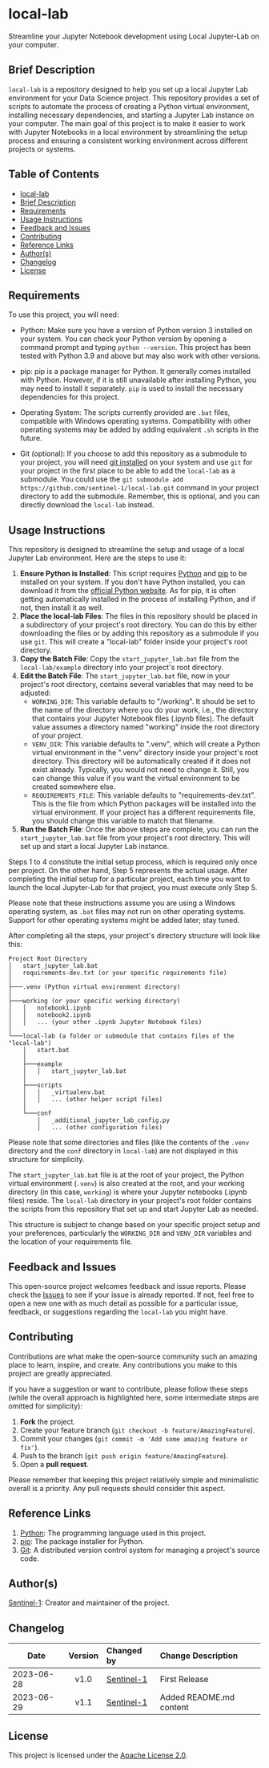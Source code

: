 # local-lab
Streamline your Jupyter Notebook development using Local Jupyter-Lab on your computer.


## Brief Description

`local-lab` is a repository designed to help you set up a local Jupyter Lab environment for your Data Science project. This repository provides a set of scripts to automate the process of creating a Python virtual environment, installing necessary dependencies, and starting a Jupyter Lab instance on your computer. The main goal of this project is to make it easier to work with Jupyter Notebooks in a local environment by streamlining the setup process and ensuring a consistent working environment across different projects or systems.


## Table of Contents
- [local-lab]
- [Brief Description](#brief-description)
- [Requirements](#requirements)
- [Usage Instructions](#usage-instructions)
- [Feedback and Issues](#feedback-and-issues)
- [Contributing](#contributing)
- [Reference Links](#reference-links)
- [Author(s)](#authors)
- [Changelog](#changelog)
- [License](#license)


## Requirements

To use this project, you will need:

- Python: Make sure you have a version of Python version 3 installed on your system. You can check your Python version by opening a command prompt and typing `python --version`. This project has been tested with Python 3.9 and above but may also work with other versions.

- pip: pip is a package manager for Python. It generally comes installed with Python. However, if it is still unavailable after installing Python, you may need to install it separately. `pip` is used to install the necessary dependencies for this project.

- Operating System: The scripts currently provided are `.bat` files, compatible with Windows operating systems. Compatibility with other operating systems may be added by adding equivalent `.sh` scripts in the future.

- Git (optional): If you choose to add this repository as a submodule to your project, you will need [git installed][Git] on your system and use `git` for your project in the first place to be able to add the `local-lab` as a submodule. You could use the `git submodule add https://github.com/sentinel-1/local-lab.git` command in your project directory to add the submodule. Remember, this is optional, and you can directly download the `local-lab` instead.


## Usage Instructions

This repository is designed to streamline the setup and usage of a local Jupyter Lab environment. Here are the steps to use it:
1. **Ensure Python is Installed**: This script requires [Python] and [pip] to be installed on your system. If you don't have Python installed, you can download it from the [official Python website][Python]. As for pip, it is often getting automatically installed in the process of installing Python, and if not, then install it as well.
2. **Place the local-lab Files**: The files in this repository should be placed in a subdirectory of your project's root directory. You can do this by either downloading the files or by adding this repository as a submodule if you use `git`. This will create a "local-lab" folder inside your project's root directory.
3. **Copy the Batch File**: Copy the `start_jupyter_lab.bat` file from the `local-lab/example` directory into your project's root directory. 
4. **Edit the Batch File**: The `start_jupyter_lab.bat` file, now in your project's root directory, contains several variables that may need to be adjusted:
   - `WORKING_DIR`: This variable defaults to "/working". It should be set to the name of the directory where you do your work, i.e., the directory that contains your Jupyter Notebook files (.ipynb files). The default value assumes a directory named "working" inside the root directory of your project.
   - `VENV_DIR`: This variable defaults to ".venv", which will create a Python virtual environment in the ".venv" directory inside your project's root directory. This directory will be automatically created if it does not exist already. Typically, you would not need to change it. Still, you can change this value if you want the virtual environment to be created somewhere else.
   - `REQUIREMENTS_FILE`: This variable defaults to "requirements-dev.txt". This is the file from which Python packages will be installed into the virtual environment. If your project has a different requirements file, you should change this variable to match that filename.
5. **Run the Batch File**: Once the above steps are complete, you can run the `start_jupyter_lab.bat` file from your project's root directory. This will set up and start a local Jupyter Lab instance.

Steps 1 to 4 constitute the initial setup process, which is required only once per project. On the other hand, Step 5 represents the actual usage. After completing the initial setup for a particular project, each time you want to launch the local Jupyter-Lab for that project, you must execute only Step 5.

Please note that these instructions assume you are using a Windows operating system, as `.bat` files may not run on other operating systems. Support for other operating systems might be added later; stay tuned.

After completing all the steps, your project's directory structure will look like this:

```plaintext
Project Root Directory
│   start_jupyter_lab.bat
│   requirements-dev.txt (or your specific requirements file)
│
├───.venv (Python virtual environment directory)
│
├───working (or your specific working directory)
│   │   notebook1.ipynb
│   │   notebook2.ipynb
│   │   ... (your other .ipynb Jupyter Notebook files)
│
└───local-lab (a folder or submodule that contains files of the "local-lab")
    │   start.bat
    │
    ├───example
    │   │   start_jupyter_lab.bat
    │
    ├───scripts
    │   │   _virtualenv.bat
    │   │   ... (other helper script files)
    │
    └───conf
        │   _additional_jupyter_lab_config.py
        │   ... (other configuration files)
```

Please note that some directories and files (like the contents of the `.venv` directory and the `conf` directory in `local-lab`) are not displayed in this structure for simplicity.

The `start_jupyter_lab.bat` file is at the root of your project, the Python virtual environment (`.venv`) is also created at the root, and your working directory (in this case, `working`) is where your Jupyter notebooks (.ipynb files) reside. The `local-lab` directory in your project's root folder contains the scripts from this repository that set up and start Jupyter Lab as needed.

This structure is subject to change based on your specific project setup and your preferences, particularly the `WORKING_DIR` and `VENV_DIR` variables and the location of your requirements file.


## Feedback and Issues

This open-source project welcomes feedback and issue reports. Please check the [Issues] to see if your issue is already reported. If not, feel free to open a new one with as much detail as possible for a particular issue, feedback, or suggestions regarding the `local-lab` you might have.


## Contributing

Contributions are what make the open-source community such an amazing place to learn, inspire, and create. Any contributions you make to this project are greatly appreciated.

If you have a suggestion or want to contribute, please follow these steps (while the overall approach is highlighted here, some intermediate steps are omitted for simplicity):

1. **Fork** the project.
2. Create your feature branch (`git checkout -b feature/AmazingFeature`).
3. Commit your changes (`git commit -m 'Add some amazing feature or fix'`).
4. Push to the branch (`git push origin feature/AmazingFeature`).
5. Open a **pull request**.

Please remember that keeping this project relatively simple and minimalistic overall is a priority. Any pull requests should consider this aspect.


## Reference Links

1. [Python]: The programming language used in this project.
2. [pip]: The package installer for Python.
3. [Git]: A distributed version control system for managing a project's source code.

<!-- Reference Links: -->
[local-lab]:https://github.com/sentinel-1/local-lab#local-lab
[Python]:https://www.python.org/downloads/
[pip]:https://pip.pypa.io/en/stable/installation/
[Git]:https://git-scm.com/downloads
[Issues]:https://github.com/sentinel-1/local-lab/issues


## Author(s)

[Sentinel-1]: Creator and maintainer of the project.

<!-- Author Profile Links: -->
[Sentinel-1]:https://github.com/sentinel-1


## Changelog

| Date       | Version | Changed by   | Change Description      |
|------------|:-------:|:-------------|:------------------------|
| 2023-06-28 |  v1.0   | [Sentinel-1] | First Release           |
| 2023-06-29 |  v1.1   | [Sentinel-1] | Added README.md content |


## License

This project is licensed under the [Apache License 2.0](./LICENSE).
